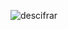 ![descifrar](https://github.com/louisrubin/prog3/assets/72027738/c616b2eb-f443-4635-a03c-021cbf2bd57a)
